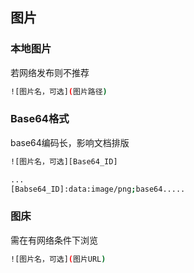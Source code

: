 <!--
 * @Description: 
 * @Version: 1.0
 * @Author: DaLao
 * @Email: dalao_li@163.com
 * @Date: 2021-11-09 21:26:42
 * @LastEditors: DaLao
 * @LastEditTime: 2022-03-18 22:14:07
-->

## 图片

### 本地图片

若网络发布则不推荐
```sh
![图片名，可选](图片路径)
```

### Base64格式

base64编码长，影响文档排版
```sh
![图片名，可选][Base64_ID]

...
[Babse64_ID]:data:image/png;base64.....
```

### 图床

需在有网络条件下浏览

```sh
![图片名，可选](图片URL)
```
